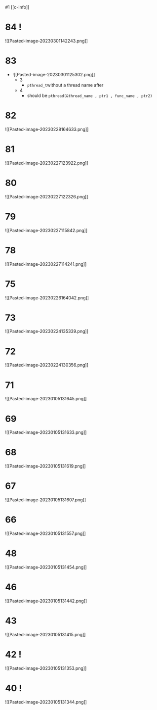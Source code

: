 #1
[[c-info]]
# 84 !
![[Pasted-image-20230301142243.png]]
# 83 
- ![[Pasted-image-20230301125302.png]]
	- 3
		- `pthread_t`without a thread name after
	- 4
		- should be `pthread(&thread_name , ptr1 , func_name , ptr2)`
# 82
![[Pasted-image-20230228164633.png]]
# 81
![[Pasted-image-20230227123922.png]]

# 80
![[Pasted-image-20230227122326.png]]
# 79
![[Pasted-image-20230227115842.png]]
# 78
![[Pasted-image-20230227114241.png]]
# 75
![[Pasted-image-20230226164042.png]]
# 73
![[Pasted-image-20230224135339.png]]

# 72
![[Pasted-image-20230224130356.png]]
# 71
![[Pasted-image-20230105131645.png]]
# 69
![[Pasted-image-20230105131633.png]]
# 68
![[Pasted-image-20230105131619.png]]
# 67
![[Pasted-image-20230105131607.png]]
# 66
![[Pasted-image-20230105131557.png]]
# 48
![[Pasted-image-20230105131454.png]]
# 46
![[Pasted-image-20230105131442.png]]
# 43
![[Pasted-image-20230105131415.png]]

# 42 !
![[Pasted-image-20230105131353.png]]
# 40 !
![[Pasted-image-20230105131344.png]]

